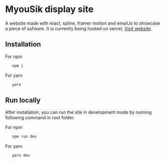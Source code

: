# MyouSik display site

A website made with react, spline, framer motion and emailJs to showcase a piece of sofware.
It is currently being hosted on vercel, [Visit website](htpp://myousik-display.vercel.app).

## Installation

For npm

```bash
   npm i
```

For yarn

```bash
   yarn
```

## Run locally

After installation, you can run the site in development mode by running following command in root folder.

For npm

```bash
   npm run dev
```

For yarn

```bash
   yarn dev
```
